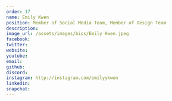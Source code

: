 ```yaml
---
order: 17
name: Emily Kwen
position: Member of Social Media Team, Member of Design Team
description: 
image_url: /assets/images/bios/Emily Kwen.jpeg
facebook: 
twitter: 
website: 
youtube: 
email: 
github: 
discord: 
instagram: http://instagram.com/emilyykwen
linkedin: 
snapchat: 
---
```

